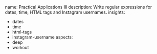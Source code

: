 name: Practical Applications III
description: Write regular expressions for dates, time, HTML tags and Instagram usernames.
insights:
  - dates
  - time
  - html-tags
  - instagram-username
aspects:
  - deep
  - workout